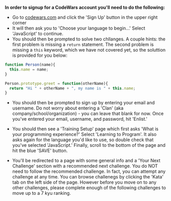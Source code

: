 **In order to signup for a CodeWars account you'll need to do the following:**

- Go to [codewars.com](https://www.codewars.com/) and click the 'Sign Up' button in the upper right corner
- It will then ask you to 'Choose your language to begin...' Select 'JavaScript' to continue.
- You should then be prompted to solve two chllanges. A couple hints: the first problem is missing a `return` statement. The second problem is missing a `this` keyword, which we have not covered yet, so the soluttion is provided for you below:

```javascript 
function Person(name){
  this.name = name;
}

Person.prototype.greet = function(otherName){
  return "Hi " + otherName + ", my name is " + this.name;
}
```

- You should then be prompted to sign up by entering your email and username. Do not worry about entering a 'Clan' (aka company/school/organization) - you can leave that blank for now. Once you've entered your email, username, and password, hit 'Enlist.'


- You should then see a 'Training Setup' page which first asks 'What is your programming experience?' Select 'Learning to Program'. It also asks again for the language you'd like to use, so double check that you've selected 'JavaScript.' Finally, scroll to the bottom of the page and hit the blue 'SAVE' button.

- You'll be redirected to a page with some general info and a 'Your Next Challenge' section with a recommended next challenge. You do NOT need to follow the recommended challenge. In fact, you can attempt any challenge at any time. You can browse challenegs by clicking the 'Kata'
tab on the left side of the page. However before you move on to any other challenges, please complete enough of the following challenges to move up to a 7 kyu ranking.